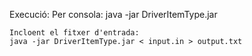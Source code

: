 Execució:
	Per consola:
	java -jar DriverItemType.jar
	
	Incloent el fitxer d'entrada:
	java -jar DriverItemType.jar < input.in > output.txt
